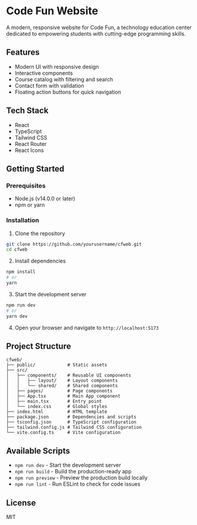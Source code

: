 # Code Fun Website

A modern, responsive website for Code Fun, a technology education center dedicated to empowering students with cutting-edge programming skills.

## Features

- Modern UI with responsive design
- Interactive components
- Course catalog with filtering and search
- Contact form with validation
- Floating action buttons for quick navigation

## Tech Stack

- React
- TypeScript
- Tailwind CSS
- React Router
- React Icons

## Getting Started

### Prerequisites

- Node.js (v14.0.0 or later)
- npm or yarn

### Installation

1. Clone the repository
```bash
git clone https://github.com/yourusername/cfweb.git
cd cfweb
```

2. Install dependencies
```bash
npm install
# or
yarn
```

3. Start the development server
```bash
npm run dev
# or
yarn dev
```

4. Open your browser and navigate to `http://localhost:5173`

## Project Structure

```
cfweb/
├── public/            # Static assets
├── src/
│   ├── components/    # Reusable UI components
│   │   ├── layout/    # Layout components
│   │   └── shared/    # Shared components
│   ├── pages/         # Page components
│   ├── App.tsx        # Main App component
│   ├── main.tsx       # Entry point
│   └── index.css      # Global styles
├── index.html         # HTML template
├── package.json       # Dependencies and scripts
├── tsconfig.json      # TypeScript configuration
├── tailwind.config.js # Tailwind CSS configuration
└── vite.config.ts     # Vite configuration
```

## Available Scripts

- `npm run dev` - Start the development server
- `npm run build` - Build the production-ready app
- `npm run preview` - Preview the production build locally
- `npm run lint` - Run ESLint to check for code issues

## License

MIT
